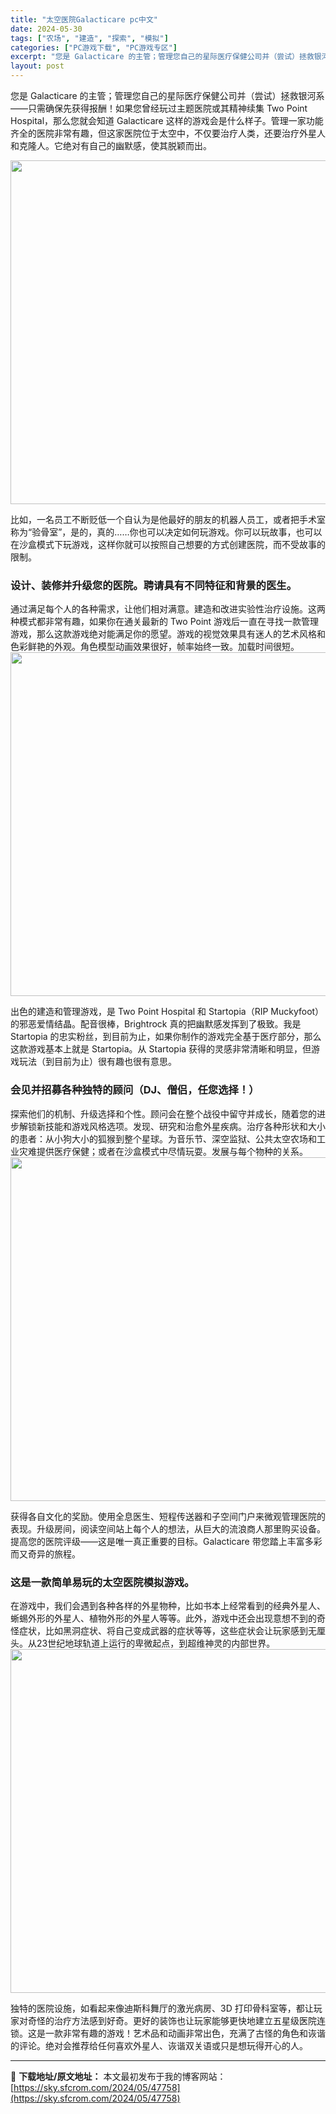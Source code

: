 ```yaml
---
title: "太空医院Galacticare pc中文"
date: 2024-05-30
tags: ["农场", "建造", "探索", "模拟"]
categories: ["PC游戏下载", "PC游戏专区"]
excerpt: "您是 Galacticare 的主管；管理您自己的星际医疗保健公司并（尝试）拯救银河系——只需确保先获得报酬！如果您曾经玩过主题医院或其精神续集 Two Point Hospital，那么您就会知道 Galacticare 这样的游戏会是什么样子。管理一家功能齐全的医院非常有趣，但这家医院位于太空中&hellip;"
layout: post
---
```


您是 Galacticare 的主管；管理您自己的星际医疗保健公司并（尝试）拯救银河系——只需确保先获得报酬！如果您曾经玩过主题医院或其精神续集 Two Point Hospital，那么您就会知道 Galacticare 这样的游戏会是什么样子。管理一家功能齐全的医院非常有趣，但这家医院位于太空中，不仅要治疗人类，还要治疗外星人和克隆人。它绝对有自己的幽默感，使其脱颖而出。

<img class="aligncenter size-full wp-image-47762" src="https://sky.sfcrom.com/wp-content/uploads/2024/05/2024053008590677.jpg" alt="" width="1000" height="550" />

<span>比如，一名员工不断贬低一个自认为是他最好的朋友的机器人员工，或者把手术室称为“验骨室”，是的，真的……你也可以决定如何玩游戏。你可以玩故事，也可以在沙盒模式下玩游戏，这样你就可以按照自己想要的方式创建医院，而不受故事的限制。</span>
<h3><span>设计、装修并升级您的医院。聘请具有不同特征和背景的医生。</span></h3>
<span>通过满足每个人的各种需求，让他们相对满意。建造和改进实验性治疗设施。这两种模式都非常有趣，如果你在通关最新的 Two Point 游戏后一直在寻找一款管理游戏，那么这款游戏绝对能满足你的愿望。游戏的视觉效果具有迷人的艺术风格和色彩鲜艳的外观。角色模型动画效果很好，帧率始终一致。加载时间很短。</span>

<img class="aligncenter size-full wp-image-47761" src="https://sky.sfcrom.com/wp-content/uploads/2024/05/2024053008590584.jpg" alt="" width="1000" height="550" />

<span>出色的建造和管理游戏，是 Two Point Hospital 和 Startopia（RIP Muckyfoot）的邪恶爱情结晶。配音很棒，Brightrock 真的把幽默感发挥到了极致。我是 Startopia 的忠实粉丝，到目前为止，如果你制作的游戏完全基于医疗部分，那么这款游戏基本上就是 Startopia。从 Startopia 获得的灵感非常清晰和明显，但游戏玩法（到目前为止）很有趣也很有意思。</span>
<h3><span>会见并招募各种独特的顾问（DJ、僧侣，任您选择！）</span></h3>
<span>探索他们的机制、升级选择和个性。顾问会在整个战役中留守并成长，随着您的进步解锁新技能和游戏风格选项。发现、研究和治愈外星疾病。治疗各种形状和大小的患者：从小狗大小的狐猴到整个星球。为音乐节、深空监狱、公共太空农场和工业灾难提供医疗保健；或者在沙盒模式中尽情玩耍。发展与每个物种的关系。</span>

<img class="aligncenter size-full wp-image-47760" src="https://sky.sfcrom.com/wp-content/uploads/2024/05/2024053008590343.jpg" alt="" width="1000" height="550" />

<span>获得各自文化的奖励。使用全息医生、短程传送器和子空间门户来微观管理医院的表现。升级房间，阅读空间站上每个人的想法，从巨大的流浪商人那里购买设备。提高您的医院评级——这是唯一真正重要的目标。Galacticare 带您踏上丰富多彩而又奇异的旅程。</span>
<h3><span>这是一款简单易玩的太空医院模拟游戏。</span></h3>
<span>在游戏中，我们会遇到各种各样的外星物种，比如书本上经常看到的经典外星人、蜥蜴外形的外星人、植物外形的外星人等等。此外，游戏中还会出现意想不到的奇怪症状，比如黑洞症状、将自己变成武器的症状等等，这些症状会让玩家感到无厘头。从23世纪地球轨道上运行的卑微起点，到超维神灵的内部世界。</span>

<img class="aligncenter size-full wp-image-47759" src="https://sky.sfcrom.com/wp-content/uploads/2024/05/2024053008590232.jpg" alt="" width="1000" height="550" />

独特的医院设施，如看起来像迪斯科舞厅的激光病房、3D 打印骨科室等，都让玩家对奇怪的治疗方法感到好奇。更好的装饰也让玩家能够更快地建立五星级医院连锁。这是一款非常有趣的游戏！艺术品和动画非常出色，充满了古怪的角色和诙谐的评论。绝对会推荐给任何喜欢外星人、诙谐双关语或只是想玩得开心的人。

---
📖 **下载地址/原文地址：** 本文最初发布于我的博客网站：[https://sky.sfcrom.com/2024/05/47758](https://sky.sfcrom.com/2024/05/47758)

